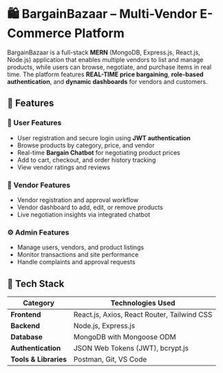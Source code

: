 # 🛍️ BargainBazaar – Multi-Vendor E-Commerce Platform

BargainBazaar is a full-stack **MERN** (MongoDB, Express.js, React.js, Node.js) application that enables multiple vendors to list and manage products, while users can browse, negotiate, and purchase items in real time. The platform features **REAL-TIME price bargaining**, **role-based authentication**, and **dynamic dashboards** for vendors and customers.

## 🚀 Features

### 👤 User Features
- User registration and secure login using **JWT authentication**
- Browse products by category, price, and vendor
- Real-time **Bargain Chatbot** for negotiating product prices
- Add to cart, checkout, and order history tracking
- View vendor ratings and reviews

### 🏪 Vendor Features
- Vendor registration and approval workflow
- Vendor dashboard to add, edit, or remove products
- Live negotiation insights via integrated chatbot

### ⚙️ Admin Features
- Manage users, vendors, and product listings
- Monitor transactions and site performance
- Handle complaints and approval requests

## 🧠 Tech Stack

| Category | Technologies Used |
|-----------|------------------|
| **Frontend** | React.js, Axios, React Router, Tailwind CSS |
| **Backend** | Node.js, Express.js |
| **Database** | MongoDB with Mongoose ODM |
| **Authentication** | JSON Web Tokens (JWT), bcrypt.js |
| **Tools & Libraries** | Postman, Git, VS Code |


